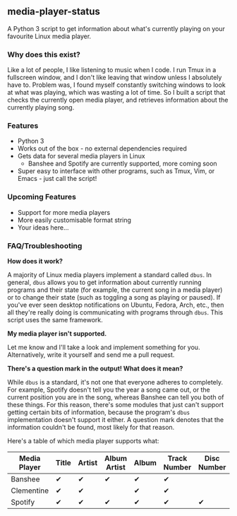 ## media-player-status

A Python 3 script to get information about what's currently playing on your favourite Linux media player.

### Why does this exist?

Like a lot of people, I like listening to music when I code. I run Tmux in a fullscreen window, and I don't like leaving that window unless I absolutely have to. Problem was, I found myself constantly switching windows to look at what was playing, which was wasting a lot of time. So I built a script that checks the currently open media player, and retrieves information about the currently playing song.

### Features

* Python 3
* Works out of the box - no external dependencies required
* Gets data for several media players in Linux
  * Banshee and Spotify are currently supported, more coming soon
* Super easy to interface with other programs, such as Tmux, Vim, or Emacs - just call the script!

### Upcoming Features

* Support for more media players
* More easily customisable format string
* Your ideas here...

### FAQ/Troubleshooting

**How does it work?**

A majority of Linux media players implement a standard called `dbus`. In general, `dbus` allows you to get information about currently running programs and their state (for example, the current song in a media player) or to change their state (such as toggling a song as playing or paused). If you've ever seen desktop notifications on Ubuntu, Fedora, Arch, etc., then all they're really doing is communicating with programs through `dbus`. This script uses the same framework.

**My media player isn't supported.**

Let me know and I'll take a look and implement something for you. Alternatively, write it yourself and send me a pull request.

**There's a question mark in the output! What does it mean?**

While `dbus` is a standard, it's not one that everyone adheres to completely. For example, Spotify doesn't tell you the year a song came out, or the current position you are in the song, whereas Banshee can tell you both of these things. For this reason, there's some modules that just can't support getting certain bits of information, because the program's `dbus` implementation doesn't support it either. A question mark denotes that the information couldn't be found, most likely for that reason.

Here's a table of which media player supports what:

| **Media Player** | Title | Artist | Album Artist | Album | Track Number | Disc Number | Genre | Length | Year | Position | User Rating | Auto Rating |
| ---------------- | ----- | ------ | ------------ | ----- | ------------ | ----------- | ----- | ------ | ---- | -------- | ----------- | ----------- |
| Banshee          | ✔     | ✔      | ✔            | ✔     | ✔            |             | ✔     | ✔      | ✔    | ✔        | ✔           | ✔           |
| Clementine       | ✔     | ✔      |              | ✔     | ✔            |             | ✔     | ✔      | ✔    | ✔        | ✔           |             |
| Spotify          | ✔     | ✔      | ✔            | ✔     | ✔            | ✔           |       | ✔      |      |          |             | ✔           |
